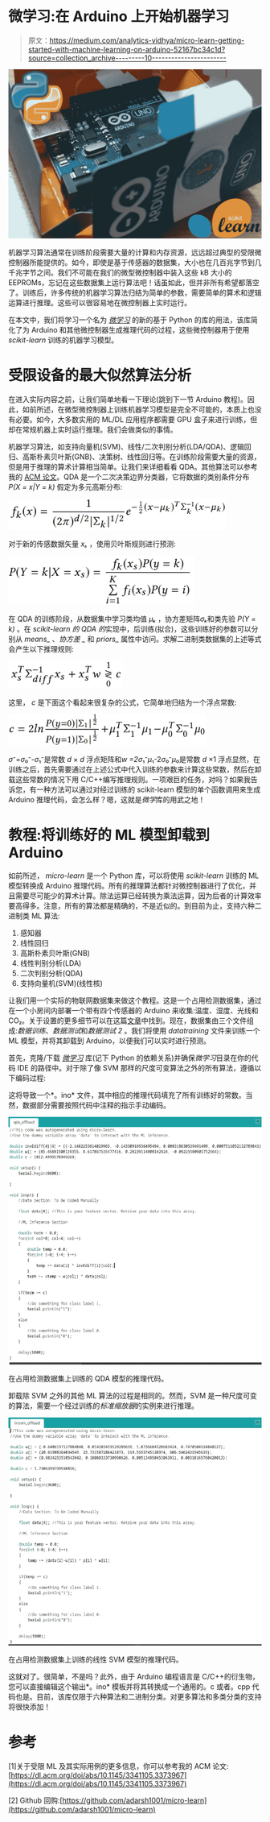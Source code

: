 # 微学习:在 Arduino 上开始机器学习

> 原文：<https://medium.com/analytics-vidhya/micro-learn-getting-started-with-machine-learning-on-arduino-52167bc34c1d?source=collection_archive---------10----------------------->

![](img/4babb66574a807fc861235f866bd3e6f.png)

机器学习算法通常在训练阶段需要大量的计算和内存资源，远远超过典型的受限微控制器所能提供的。如今，即使是基于传感器的数据集，大小也在几百兆字节到几千兆字节之间。我们不可能在我们的微型微控制器中装入这些 kB 大小的 EEPROMs，忘记在这些数据集上运行算法吧！话虽如此，但并非所有希望都落空了。训练后，许多传统的机器学习算法归结为简单的参数，需要简单的算术和逻辑运算进行推理。这些可以很容易地在微控制器上实时运行。

在本文中，我们将学习一个名为 [*微学习*](https://github.com/adarsh1001/micro-learn) 的新的基于 Python 的库的用法，该库简化了为 Arduino 和其他微控制器生成推理代码的过程，这些微控制器用于使用 *scikit-learn* 训练的机器学习模型。

# 受限设备的最大似然算法分析

在进入实际内容之前，让我们简单地看一下理论(跳到下一节 Arduino 教程)。因此，如前所述，在微型微控制器上训练机器学习模型是完全不可能的，本质上也没有必要。如今，大多数实用的 ML/DL 应用程序都需要 GPU 盒子来进行训练，但却在常规机器上实时运行推理。我们会做类似的事情。

机器学习算法，如支持向量机(SVM)、线性/二次判别分析(LDA/QDA)、逻辑回归、高斯朴素贝叶斯(GNB)、决策树、线性回归等。在训练阶段需要大量的资源，但是用于推理的算术计算相当简单。让我们来详细看看 QDA。其他算法可以参考我的 [ACM 论文](https://dl.acm.org/doi/abs/10.1145/3341105.3373967)。QDA 是一个二次决策边界分类器，它将数据的类别条件分布 *P(X = x|Y = k)* 假定为多元高斯分布:

![](img/153555f503d9af63eefa4c0c2be8215a.png)

对于新的传感数据矢量 *xₛ* ，使用贝叶斯规则进行预测:

![](img/af188ba7bfac655965f97c6f7832386c.png)

在 QDA 的训练阶段，从数据集中学习类均值 *μₖ* ，协方差矩阵*σₖ*和类先验 *P(Y = k)* 。在 *scikit-learn 的 QDA 的*实现中，后训练(拟合)，这些训练好的参数可以分别从 *means_* 、*协方差 _* 和 *priors_* 属性中访问。求解二进制类数据集的上述等式会产生以下推理规则:

![](img/7a3feb346a4696b068ceb2355e7b284f.png)

这里， *c* 是下面这个看起来很复杂的公式，它简单地归结为一个浮点常数:

![](img/0f30e79f5a3ffb9e50c2a5ea00f680fc.png)

*σ*⁻=*σ*₀⁻-*σ*₁⁻是常数 *d* × *d* 浮点矩阵和*w =*2*σ*₁⁻*μ*₁-2*σ*₀⁻*μ*₀是常数 *d* ×1 浮点显然，在训练之后，首先需要通过在上述公式中代入训练的参数来计算这些常数，然后在卸载这些常数的情况下用 C/C++编写推理规则。一项艰巨的任务，对吗？如果我告诉您，有一种方法可以通过对经过训练的 scikit-learn 模型的单个函数调用来生成 Arduino 推理代码，会怎么样？嗯，这就是*微学*库的用武之地！

# 教程:将训练好的 ML 模型卸载到 Arduino

如前所述， *micro-learn* 是一个 Python 库，可以将使用 *scikit-learn* 训练的 ML 模型转换成 Arduino 推理代码。所有的推理算法都针对微控制器进行了优化，并且需要尽可能少的算术计算。除法运算已经转换为乘法运算，因为后者的计算效率要高得多。注意，所有的算法都是精确的，不是近似的。到目前为止，支持六种二进制类 ML 算法:

1.  感知器
2.  线性回归
3.  高斯朴素贝叶斯(GNB)
4.  线性判别分析(LDA)
5.  二次判别分析(QDA)
6.  支持向量机(SVM)(线性核)

让我们用一个实际的物联网数据集来做这个教程。这是一个占用检测数据集，通过在一个小房间内部署一个带有四个传感器的 Arduino 来收集:温度、湿度、光线和 CO₂。关于设置的更多细节可以在这篇[文章](https://www.sciencedirect.com/science/article/abs/pii/S0378778815304357)中找到。现在，数据集由三个文件组成:*数据训练*、*数据测试*和*数据测试 2* 。我们将使用 *datatraining* 文件来训练一个 ML 模型，并将其卸载到 Arduino，以便我们可以实时进行预测。

首先，克隆/下载 [*微学习*](https://github.com/adarsh1001/micro-learn) 库(记下 Python 的依赖关系)并确保*微学习*目录在你的代码 IDE 的路径中。对于除了像 SVM 那样的尺度可变算法之外的所有算法，遵循以下编码过程:

这将导致一个*。ino* 文件，其中相应的推理代码填充了所有训练好的常数。当然，数据部分需要按照代码中注释的指示手动编码。

![](img/ede97219e80c95ac762239bc739580ac.png)

在占用检测数据集上训练的 QDA 模型的推理代码。

卸载除 SVM 之外的其他 ML 算法的过程是相同的。然而，SVM 是一种尺度可变的算法，需要一个经过训练的*标准缩放器*的实例来进行推理。

![](img/4e112eee45607b0c363bc871e1e0ecf7.png)

在占用检测数据集上训练的线性 SVM 模型的推理代码。

这就对了。很简单，不是吗？此外，由于 Arduino 编程语言是 C/C++的衍生物，您可以直接编辑这个输出*。ino* 模板并将其转换成一个通用的。c 或者。cpp 代码也是。目前，该库仅限于六种算法和二进制分类。对更多算法和多类分类的支持将很快添加！

# 参考

[1]关于受限 ML 及其实际用例的更多信息，你可以参考我的 ACM 论文:[https://dl.acm.org/doi/abs/10.1145/3341105.3373967](https://dl.acm.org/doi/abs/10.1145/3341105.3373967)

[2] Github 回购:[https://github.com/adarsh1001/micro-learn](https://github.com/adarsh1001/micro-learn)